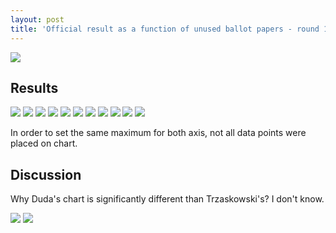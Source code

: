 ```yaml
---
layout: post
title: 'Official result as a function of unused ballot papers - round 1'
---
```

![]({{site.baseurl}}/assets/img/karty_niewykorzystane/wynik_duda_as_function_karty_niewykorzystane.png)
<!--more-->

## Results

![]({{site.baseurl}}/assets/img/karty_niewykorzystane/wynik_biedron_as_function_karty_niewykorzystane.png)
![]({{site.baseurl}}/assets/img/karty_niewykorzystane/wynik_bosak_as_function_karty_niewykorzystane.png)
![]({{site.baseurl}}/assets/img/karty_niewykorzystane/wynik_duda_as_function_karty_niewykorzystane.png)
![]({{site.baseurl}}/assets/img/karty_niewykorzystane/wynik_holownia_as_function_karty_niewykorzystane.png)
![]({{site.baseurl}}/assets/img/karty_niewykorzystane/wynik_jakubiak_as_function_karty_niewykorzystane.png)
![]({{site.baseurl}}/assets/img/karty_niewykorzystane/wynik_kosiniak_as_function_karty_niewykorzystane.png)
![]({{site.baseurl}}/assets/img/karty_niewykorzystane/wynik_piotrowski_as_function_karty_niewykorzystane.png)
![]({{site.baseurl}}/assets/img/karty_niewykorzystane/wynik_tanajno_as_function_karty_niewykorzystane.png)
![]({{site.baseurl}}/assets/img/karty_niewykorzystane/wynik_trzaskowski_as_function_karty_niewykorzystane.png)
![]({{site.baseurl}}/assets/img/karty_niewykorzystane/wynik_witkowski_as_function_karty_niewykorzystane.png)
![]({{site.baseurl}}/assets/img/karty_niewykorzystane/wynik_zoltek_as_function_karty_niewykorzystane.png)

In order to set the same maximum for both axis, not all data points were placed on chart.

## Discussion
Why Duda's chart is significantly different than Trzaskowski's? I don't know.

![]({{site.baseurl}}/assets/img/karty_niewykorzystane/wynik_duda_as_function_karty_niewykorzystane.png)
![]({{site.baseurl}}/assets/img/karty_niewykorzystane/wynik_trzaskowski_as_function_karty_niewykorzystane.png)
